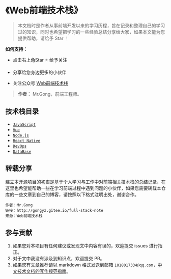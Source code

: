 # 《Web前端技术栈》

> 本文档时是作者从事前端开发以来的学习历程，旨在记录和整理自己的学习过的知识，同时也希望把学习的一些经验总结分享给大家，如果本文能为您提供帮助，请给予 Star ！

**如何支持：**
- 点击右上角Star :star: 给予关注

- 分享给您身边更多的小伙伴

- 关注公众号 [Web前端技术栈](https://gongyz.oss-cn-shenzhen.aliyuncs.com/blog/20200304100434.jpg)

> **作者：** Mr.Gong，前端工程师。

## 技术栈目录

* [`JavaScript`](/javascript/closure.md)
* [`Vue`](/vue/component.md)
* [`Node.js`](/node/base.md)
* [`React Native`](/react-native/sign-package.md)
* [`DevOps`](/docker/base.md)
* [`DataBase`](/database/mongodb.md)

## 转载分享

建立本开源项目的初衷是基于个人学习与工作中对前端相关技术栈的总结记录，在这里也希望能帮助一些在学习前端过程中遇到问题的小伙伴，如果您需要转载本仓库的一些文章到自己的博客，请按照以下格式注明出处，谢谢合作。

```
作者：Mr.Gong
链接：http://gongyz.gitee.io/full-stack-note
来源：Web前端技术栈
```

## 参与贡献

1. 如果您对本项目有任何建议或发现文中内容有误的，欢迎提交 issues 进行指正。
2. 对于文中我没有涉及到知识点，欢迎提交 PR。
3. 如果您有文章推荐请以 markdown 格式发送到邮箱 `1018017334@qq.com`，[中文技术文档的写作规范指南](https://github.com/ruanyf/document-style-guide)。